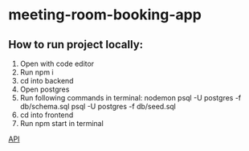 # meeting-room-booking-app

## How to run project locally:
1. Open with code editor
2. Run npm i
3. cd into backend
5. Open postgres
4. Run following commands in terminal:
    nodemon 
    psql -U postgres -f db/schema.sql
    psql -U postgres -f db/seed.sql
7. cd into frontend
8. Run npm start in terminal

[API](https://safe-citadel-01212.herokuapp.com/)